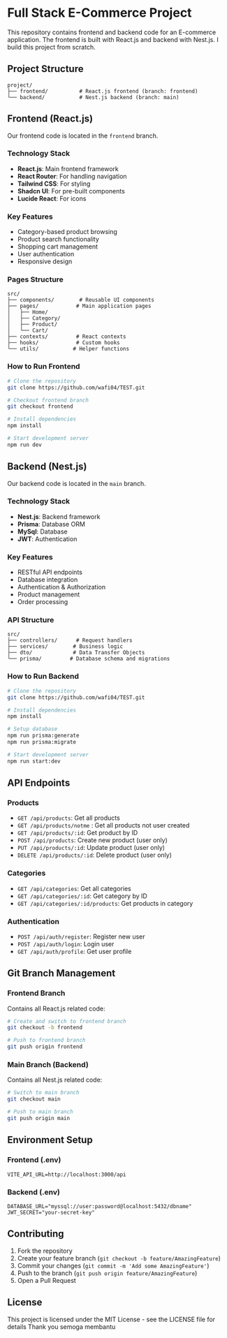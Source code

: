 # Full Stack E-Commerce Project

This repository contains frontend and backend code for an E-commerce application. The frontend is built with React.js and backend with Nest.js.
I build this project from scratch.

## Project Structure

```
project/
├── frontend/          # React.js frontend (branch: frontend)
└── backend/           # Nest.js backend (branch: main)
```

## Frontend (React.js)

Our frontend code is located in the `frontend` branch.

### Technology Stack
- **React.js**: Main frontend framework
- **React Router**: For handling navigation
- **Tailwind CSS**: For styling
- **Shadcn UI**: For pre-built components
- **Lucide React**: For icons

### Key Features
- Category-based product browsing
- Product search functionality
- Shopping cart management
- User authentication
- Responsive design

### Pages Structure
```
src/
├── components/        # Reusable UI components
├── pages/            # Main application pages
│   ├── Home/
│   ├── Category/
│   ├── Product/
│   └── Cart/
├── contexts/         # React contexts
├── hooks/            # Custom hooks
└── utils/           # Helper functions
```

### How to Run Frontend
```bash
# Clone the repository
git clone https://github.com/wafi04/TEST.git

# Checkout frontend branch
git checkout frontend

# Install dependencies
npm install

# Start development server
npm run dev
```

## Backend (Nest.js)

Our backend code is located in the `main` branch.

### Technology Stack
- **Nest.js**: Backend framework
- **Prisma**: Database ORM
- **MySql**: Database
- **JWT**: Authentication

### Key Features
- RESTful API endpoints
- Database integration
- Authentication & Authorization
- Product management
- Order processing

### API Structure
```
src/
├── controllers/      # Request handlers
├── services/        # Business logic
├── dto/             # Data Transfer Objects
└── prisma/         # Database schema and migrations
```

### How to Run Backend
```bash
# Clone the repository
git clone https://github.com/wafi04/TEST.git

# Install dependencies
npm install

# Setup database
npm run prisma:generate
npm run prisma:migrate

# Start development server
npm run start:dev
```

## API Endpoints

### Products
- `GET /api/products`: Get all products
- `GET /api/products/notme` : Get all products not user created
- `GET /api/products/:id`: Get product by ID
- `POST /api/products`: Create new product (user only)
- `PUT /api/products/:id`: Update product (user only)
- `DELETE /api/products/:id`: Delete product (user only)

### Categories
- `GET /api/categories`: Get all categories
- `GET /api/categories/:id`: Get category by ID
- `GET /api/categories/:id/products`: Get products in category

### Authentication
- `POST /api/auth/register`: Register new user
- `POST /api/auth/login`: Login user
- `GET /api/auth/profile`: Get user profile

## Git Branch Management

### Frontend Branch
Contains all React.js related code:
```bash
# Create and switch to frontend branch
git checkout -b frontend

# Push to frontend branch
git push origin frontend
```

### Main Branch (Backend)
Contains all Nest.js related code:
```bash
# Switch to main branch
git checkout main

# Push to main branch
git push origin main
```

## Environment Setup

### Frontend (.env)
```env
VITE_API_URL=http://localhost:3000/api
```

### Backend (.env)
```env
DATABASE_URL="myssql://user:password@localhost:5432/dbname"
JWT_SECRET="your-secret-key"
```

## Contributing

1. Fork the repository
2. Create your feature branch (`git checkout -b feature/AmazingFeature`)
3. Commit your changes (`git commit -m 'Add some AmazingFeature'`)
4. Push to the branch (`git push origin feature/AmazingFeature`)
5. Open a Pull Request

## License

This project is licensed under the MIT License - see the LICENSE file for details
Thank you semoga membantu 

